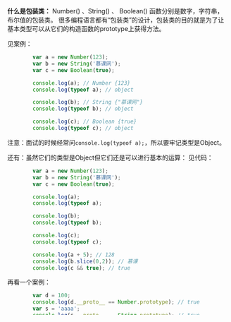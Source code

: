 ﻿**什么是包装类：**
Number() 、String() 、 Boolean() 函数分别是数字，字符串，布尔值的包装类。
很多编程语言都有“包装类”的设计，包装类的目的就是为了让基本类型可以从它们的构造函数的prototype上获得方法。

见案例：

```javascript
        var a = new Number(123);
        var b = new String('慕课网');
        var c = new Boolean(true);

        console.log(a); // Number {123}
        console.log(typeof a); // object

        console.log(b); // String {"慕课网"}
        console.log(typeof b); // object

        console.log(c); // Boolean {true}
        console.log(typeof c); // object
```
注意：面试的时候经常问`console.log(typeof a);`，所以要牢记类型是Object。

还有：虽然它们的类型是Object但它们还是可以进行基本的运算：
见代码：

```javascript
        var a = new Number(123);
        var b = new String('慕课网');
        var c = new Boolean(true);

        console.log(a);
        console.log(typeof a);

        console.log(b);
        console.log(typeof b);

        console.log(c);
        console.log(typeof c);

        console.log(a + 5); // 128
        console.log(b.slice(0,2)); // 慕课
        console.log(c && true); // true
```
再看一个案例：

```javascript
        var d = 100;
        console.log(d.__proto__ == Number.prototype); // true
        var s = 'aaaa';
        console.log(s.__proto__ == String.prototype); // true
        var f = false;
        console.log(f.__proto__ == Boolean.prototype); // true
```
通过上面的案例我们就能知道为什么字符串可以打点调用slice等方法了，就是因为在包装类的原型上有这些方法，所以可以通过原型链查找到，因此可以打点调用了，见下面代码验证：

```javascript
        var s = 'aaaa';
        console.log(s.__proto__ == String.prototype); 
        console.log(String.prototype.hasOwnProperty('slice')); // true
        console.log(String.prototype.hasOwnProperty('substring')); // true
```
总结：
1、Number()、String()、Boolean() 的实例都是Object类型，它们的PrimitiveValue属性存储它们的本身值，还有要注意一点，这个PrimitiveValue不能直接打点调用，因为它是一个内部属性。
2、new出来的基本类型值可以正常参与运算
3、包装类的目的就是为了让基本类型值可以从它们的构造函数的Prototype上获取方法。
4、包装类是对于基本类型值的面向对象的一种体现，所以像undefined null 是没有包装类的。
